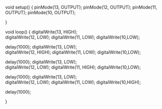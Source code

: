 void setup()
{
  pinMode(13, OUTPUT);
  pinMode(12, OUTPUT);
  pinMode(11, OUTPUT);
  pinMode(10, OUTPUT);
        

}

void loop()
{
  digitalWrite(13, HIGH);  
  digitalWrite(12, LOW);
  digitalWrite(11, LOW);
  digitalWrite(10,LOW);
 
  delay(1000);
   digitalWrite(13, LOW);  
  digitalWrite(12, HIGH);
  digitalWrite(11, LOW);
  digitalWrite(10,LOW);
  
  delay(1000);
   digitalWrite(13, LOW);  
  digitalWrite(12, LOW);
  digitalWrite(11, HIGH);
  digitalWrite(10,LOW);
  
  delay(1000);
   digitalWrite(13, LOW);  
  digitalWrite(12, LOW);
  digitalWrite(11, LOW);
  digitalWrite(10,HIGH);
  
  delay(1000);
 
  
}
